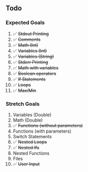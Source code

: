 ## Todo

### Expected Goals

1. :white_check_mark: ~~Stdout Printing~~
2. :white_check_mark: ~~Comments~~
3. :white_check_mark: ~~Math (Int)~~
4. :white_check_mark: ~~Variables (Int)~~
5. :white_check_mark: ~~Variables (String)~~
6. :white_check_mark: ~~Stderr Printing~~
7. :white_check_mark: ~~Math with variables~~
8. :white_check_mark: ~~Boolean operators~~
9. :white_check_mark: ~~If Statements~~
10. :white_check_mark: ~~Loops~~
11. :white_check_mark: ~~Max/Min~~

### Stretch Goals

1. Variables (Double)
2. Math (Double)
3. :white_check_mark: ~~Functions (without parameters)~~
4. Functions (with parameters)
5. Switch Statements
6. :white_check_mark: ~~Nested Loops~~
7. :white_check_mark: ~~Nested Ifs~~
8. Nested Functions
9. Files
10. :white_check_mark: ~~User Input~~
